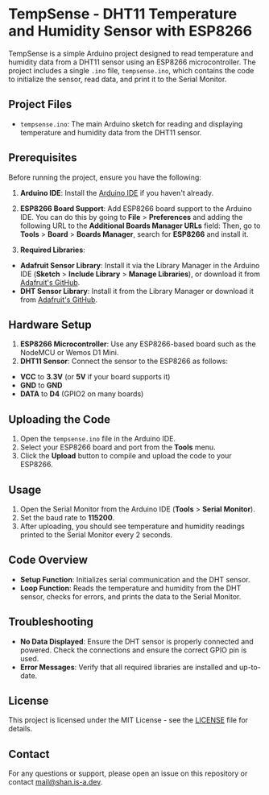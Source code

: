 # TempSense - DHT11 Temperature and Humidity Sensor with ESP8266

TempSense is a simple Arduino project designed to read temperature and humidity data from a DHT11 sensor using an ESP8266 microcontroller. The project includes a single `.ino` file, `tempsense.ino`, which contains the code to initialize the sensor, read data, and print it to the Serial Monitor.

## Project Files

- `tempsense.ino`: The main Arduino sketch for reading and displaying temperature and humidity data from the DHT11 sensor.

## Prerequisites

Before running the project, ensure you have the following:

1. **Arduino IDE**: Install the [Arduino IDE](https://www.arduino.cc/en/software) if you haven't already.

2. **ESP8266 Board Support**: Add ESP8266 board support to the Arduino IDE. You can do this by going to **File** > **Preferences** and adding the following URL to the **Additional Boards Manager URLs** field:
Then, go to **Tools** > **Board** > **Boards Manager**, search for **ESP8266** and install it.

3. **Required Libraries**:
- **Adafruit Sensor Library**: Install it via the Library Manager in the Arduino IDE (**Sketch** > **Include Library** > **Manage Libraries**), or download it from [Adafruit's GitHub](https://github.com/adafruit/Adafruit_Sensor).
- **DHT Sensor Library**: Install it from the Library Manager or download it from [Adafruit's GitHub](https://github.com/adafruit/Adafruit_DHT).

## Hardware Setup

1. **ESP8266 Microcontroller**: Use any ESP8266-based board such as the NodeMCU or Wemos D1 Mini.
2. **DHT11 Sensor**: Connect the sensor to the ESP8266 as follows:
- **VCC** to **3.3V** (or **5V** if your board supports it)
- **GND** to **GND**
- **DATA** to **D4** (GPIO2 on many boards)

## Uploading the Code

1. Open the `tempsense.ino` file in the Arduino IDE.
2. Select your ESP8266 board and port from the **Tools** menu.
3. Click the **Upload** button to compile and upload the code to your ESP8266.

## Usage

1. Open the Serial Monitor from the Arduino IDE (**Tools** > **Serial Monitor**).
2. Set the baud rate to **115200**.
3. After uploading, you should see temperature and humidity readings printed to the Serial Monitor every 2 seconds.

## Code Overview

- **Setup Function**: Initializes serial communication and the DHT sensor.
- **Loop Function**: Reads the temperature and humidity from the DHT sensor, checks for errors, and prints the data to the Serial Monitor.

## Troubleshooting

- **No Data Displayed**: Ensure the DHT sensor is properly connected and powered. Check the connections and ensure the correct GPIO pin is used.
- **Error Messages**: Verify that all required libraries are installed and up-to-date.

## License

This project is licensed under the MIT License - see the [LICENSE](LICENSE) file for details.

## Contact

For any questions or support, please open an issue on this repository or contact [mail@shan.is-a.dev](mailto:mail@shan.is-a.dev).
